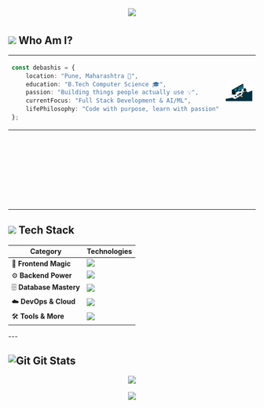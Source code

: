  <!-- <img align="" alt="Coding" width="100" src="https://media.tenor.com/rePDfDWO3XoAAAAd/hacking.gif">  -->
<!--<div align="left">
  <b><pwn>🔴 🟡 🟢</pwn></b>
</div>-->
 <!--<div align="center">
  <img src="https://readme-typing-svg.demolab.com/?lines=$+Hey,+Debashis+here+:)&font=Fira%20Code&center=true&width=440&height=45&color=09e611&vCenter=true&pause=10&size=22" />
</div> -->

<h1 align="center">
    
<!--<img align="end" alt = "profile views" src="https://komarev.com/ghpvc/?username=dopedev32&style=flat&color=blue"/>-->
<!-- <div align="center">
<img src="https://user-images.githubusercontent.com/74038190/225813708-98b745f2-7d22-48cf-9150-083f1b00d6c9.gif" width="500">
</div> -->

<img src="https://readme-typing-svg.herokuapp.com/?font=Poetsen+One&size=35&center=true&vCenter=true&width=500&height=70&duration=4000&lines=Hi+There!+👋;+I'm+Debashis+!;" /> 


## <img src="https://user-images.githubusercontent.com/74038190/212284087-bbe7e430-757e-4901-90bf-4cd2ce3e1852.gif" width="35"> **Who Am I?**


<div>

<!--
 
## 🙋‍♂️ About Me
```typescript
const debashis = {
    location: "Pune, Maharashtra 📍",
    education: "B.Tech Computer Science 🎓",
    passion: "Building things people actually use 💡",
    currentFocus: "Full Stack Development & Problem Solving",
    lifePhilosophy: "Code with purpose, learn with passion"
};
```
-->
 
 </div>

 <table height=300 align="center">
<tr>
<td width="40%"  valign="top">
 


```typescript
const debashis = {
    location: "Pune, Maharashtra 📍",
    education: "B.Tech Computer Science 🎓",
    passion: "Building things people actually use 💡",
    currentFocus: "Full Stack Development & AI/ML",
    lifePhilosophy: "Code with purpose, learn with passion"
};
```

<td width="60%"  valign="center" align="right">
<img src="GIF/code.gif" alt="Coding GIF" width=350 />
</td>
</tr>
</table>

---

## <img src="https://media.giphy.com/media/iY8CRBdQXODJSCERIr/giphy.gif" width="35"><b> Tech Stack </b>

<div align="center">

| Category | Technologies |
|----------|-------------|
| 🎨 **Frontend Magic** | <img src="https://skillicons.dev/icons?i=html,css,js,react,vue,tailwind,bootstrap,redux&theme=dark" /> |
| ⚙️ **Backend Power** | <img src="https://skillicons.dev/icons?i=nodejs,express,python,fastapi&theme=dark" /> |
| 🗄️ **Database Mastery** | <img src="https://skillicons.dev/icons?i=mongodb,postgres,mysql,sqlite,redis,firebase&theme=dark" /> |
| ☁️ **DevOps & Cloud** | <img src="https://skillicons.dev/icons?i=aws,github,git,nginx&theme=dark" /> |
| 🛠️ **Tools & More** | <img src="https://skillicons.dev/icons?i=vscode,figma,postman,gradle,webpack,vite&theme=dark" /> |

</div>
<!--
<h2 align="center">⚒️ Languages-Frameworks-Tools ⚒️</h2>
<div align="center">
    <img src="https://skillicons.dev/icons?i=html,css,javascript,git,postman" />
    <img src="https://skillicons.dev/icons?i=nodejs,python,react,redis,redux,tailwind,express,mongodb,sqlite,kotlin,firebase" /><br>
</div>  
-->
---

## <img src="https://media.giphy.com/media/W5eoZHPpUx9sapR0eu/giphy.gif" width="30px" alt="Git"/>&nbsp;**Git Stats**
<p align="center">
  <img src="https://github-readme-stats.vercel.app/api/top-langs/?username=DopeDev32&theme=dark&hide_border=true&include_all_commits=false&count_private=false&layout=compact" width="40%">
</p> 


        
<!--

<div align="center">
<a href='https://ko-fi.com/V7V4RAK9C' target='_blank'><img height='64' style='border:0px;height:64px;' src='https://storage.ko-fi.com/cdn/kofi1.png?v=3' border='0' alt='Buy Me a Coffee at ko-fi.com' /></a>
</div>


-->


<div align="center">
  <img src="https://media.giphy.com/media/jpVnC65DmYeyRL4LHS/giphy.gif" width="30%">
</div>
